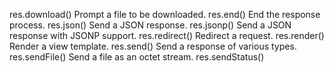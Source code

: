 res.download()	    Prompt a file to be downloaded.
res.end()	        End the response process.
res.json()	        Send a JSON response.
res.jsonp() 	    Send a JSON response with JSONP support.
res.redirect()	    Redirect a request.
res.render()	    Render a view template.
res.send()	        Send a response of various types.
res.sendFile()	    Send a file as an octet stream.
res.sendStatus()    
